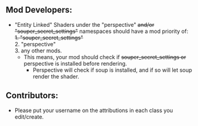 ## Mod Developers:  
- "Entity Linked" Shaders under the "perspective" ~~and/or "souper_secret_settings"~~ namespaces should have a mod priority of:  
  ~~1. "souper_secret_settings"~~  
  2. "perspective"  
  3. any other mods.  
  - This means, your mod should check if ~~souper_secret_settings or~~ perspective is installed before rendering.  
    - Perspective will check if soup is installed, and if so will let soup render the shader.  

## Contributors:  
- Please put your username on the attributions in each class you edit/create.  